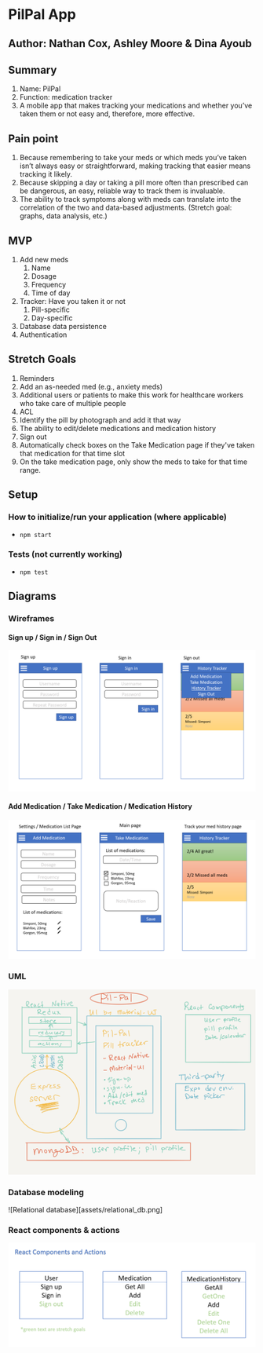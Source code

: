 # PilPal App

## Author: Nathan Cox, Ashley Moore & Dina Ayoub

## Summary

1. Name: PilPal
2. Function: medication tracker
3. A mobile app that makes tracking your medications and whether you’ve taken them or not easy and, therefore, more effective.

## Pain point

1. Because remembering to take your meds or which meds you’ve taken isn’t always easy or straightforward, making tracking that easier means tracking it likely.
2. Because skipping a day or taking a pill more often than prescribed can be dangerous, an easy, reliable way to track them is invaluable.
3. The ability to track symptoms along with meds can translate into the correlation of the two and data-based adjustments. (Stretch goal: graphs, data analysis, etc.)

## MVP

1. Add new meds
	1. Name
	2. Dosage
	3. Frequency
	4. Time of day
2. Tracker: Have you taken it or not
	1. Pill-specific
	2. Day-specific
3. Database data persistence
4. Authentication

## Stretch Goals

1. Reminders
2. Add an as-needed med (e.g., anxiety meds)
3. Additional users or patients to make this work for healthcare workers who take care of multiple people
4. ACL
5. Identify the pill by photograph and add it that way
6. The ability to edit/delete medications and medication history
7. Sign out
8. Automatically check boxes on the Take Medication page if they've taken that medication for that time slot
9. On the take medication page, only show the meds to take for that time range.

## Setup

### How to initialize/run your application (where applicable)

- `npm start`

### Tests (not currently working)

- `npm test`

## Diagrams

### Wireframes

#### Sign up / Sign in / Sign Out

![Wireframes 1 - Sign up/in/out](assets/wireframes1.png)

#### Add Medication / Take Medication / Medication History

![Wireframes 2 - Medication Tracking](assets/wireframes2.png)

### UML

![UML](assets/uml.png)

### Database modeling

![Relational database][assets/relational_db.png]

### React components & actions

![React Components and Actions](assets/components.png)